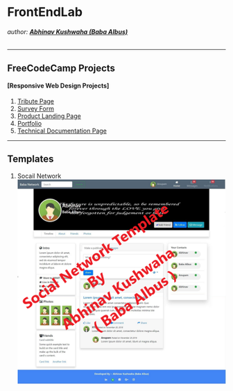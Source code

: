 # FrontEndLab
###### author: [**Abhinav Kushwaha (Baba Albus)**](http://babaalbus.com/ "http://babaalbus.com/")
---
## FreeCodeCamp Projects
  #### [Responsive Web Design Projects]
1. [Tribute Page](https://abhi9935.github.io/FreeCodeCamp_TributePage/)
2. [Survey Form](https://abhi9935.github.io/FreeCodeCamp_SurveyForm/)
3. [Product Landing Page](https://abhi9935.github.io/FreeCodeCamp_ProductLandingPage/)
4. [Portfolio](https://abhi9935.github.io/FreeCodeCamp_PersonalPortfolioWebpage/)
5. [Technical Documentation Page](https://abhi9935.github.io/FreeCodeCamp_TechnicalDocumentationPage/)
---
## Templates
1. Socail Network
![](https://github.com/Abhi9935/FrontEndLab/blob/master/Social%20Network/babasnw1.png)
